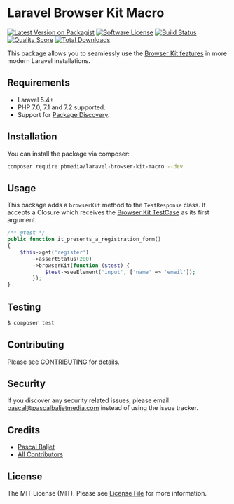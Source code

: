 # Laravel Browser Kit Macro

[![Latest Version on Packagist](https://img.shields.io/packagist/v/pbmedia/laravel-browser-kit-macro.svg?style=flat-square)](https://packagist.org/packages/pbmedia/laravel-browser-kit-macro)
[![Software License](https://img.shields.io/badge/license-MIT-brightgreen.svg?style=flat-square)](LICENSE.md)
[![Build Status](https://img.shields.io/travis/pascalbaljetmedia/laravel-browser-kit-macro/master.svg?style=flat-square)](https://travis-ci.org/pascalbaljetmedia/laravel-browser-kit-macro)
[![Quality Score](https://img.shields.io/scrutinizer/g/pascalbaljetmedia/laravel-browser-kit-macro.svg?style=flat-square)](https://scrutinizer-ci.com/g/pascalbaljetmedia/laravel-browser-kit-macro)
[![Total Downloads](https://img.shields.io/packagist/dt/pbmedia/laravel-browser-kit-macro.svg?style=flat-square)](https://packagist.org/packages/pbmedia/laravel-browser-kit-macro)

This package allows you to seamlessly use the [Browser Kit features](https://github.com/laravel/browser-kit-testing) in more modern Laravel installations.

## Requirements
* Laravel 5.4+
* PHP 7.0, 7.1 and 7.2 supported.
* Support for [Package Discovery](https://laravel.com/docs/5.5/packages#package-discovery).

## Installation

You can install the package via composer:

``` bash
composer require pbmedia/laravel-browser-kit-macro --dev
```

## Usage

This package adds a `browserKit` method to the `TestResponse` class. It accepts a Closure which receives the [Browser Kit TestCase](https://github.com/laravel/browser-kit-testing/blob/master/src/TestCase.php) as its first argument.

```php
/** @test */
public function it_presents_a_registration_form()
{
    $this->get('register')
        ->assertStatus(200)
        ->browserKit(function ($test) {
            $test->seeElement('input', ['name' => 'email']);
        });
}
```

## Testing

``` bash
$ composer test
```

## Contributing

Please see [CONTRIBUTING](CONTRIBUTING.md) for details.

## Security

If you discover any security related issues, please email pascal@pascalbaljetmedia.com instead of using the issue tracker.

## Credits

- [Pascal Baljet](https://github.com/pascalbaljet)
- [All Contributors](../../contributors)

## License

The MIT License (MIT). Please see [License File](LICENSE.md) for more information.
